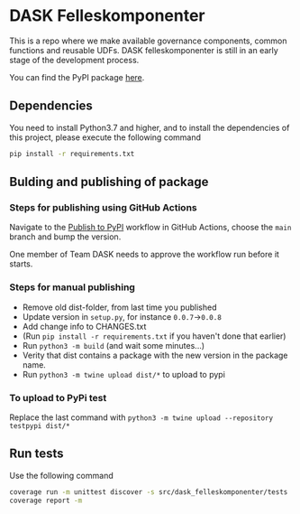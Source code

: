 # DASK Felleskomponenter

This is a repo where we make available governance components, common functions and reusable UDFs. DASK felleskomponenter is still in an early stage of the development process.

You can find the PyPI package [here](https://pypi.org/project/dask-felleskomponenter/).

## Dependencies

You need to install Python3.7 and higher, and to install the dependencies of this project, please execute the following
command

```bash
pip install -r requirements.txt
```

## Bulding and publishing of package

### Steps for publishing using GitHub Actions

Navigate to the [Publish to PyPI](https://github.com/kartverket/dask-modules/actions/workflows/pypi-publish.yml) workflow in GitHub Actions, choose the `main` branch and bump the version.

One member of Team DASK needs to approve the workflow run before it starts.

### Steps for manual publishing

- Remove old dist-folder, from last time you published
- Update version in `setup.py`, for instance `0.0.7`->`0.0.8`
- Add change info to CHANGES.txt
- (Run `pip install -r requirements.txt` if you haven't done that earlier)
- Run `python3 -m build` (and wait some minutes...)
- Verity that dist contains a package with the new version in the package name.
- Run `python3 -m twine upload dist/*` to upload to pypi

### To upload to PyPi test

Replace the last command with `python3 -m twine upload --repository testpypi dist/*`

## Run tests

Use the following command

```sh
coverage run -m unittest discover -s src/dask_felleskomponenter/tests
coverage report -m
```
